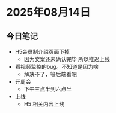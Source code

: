 # 2025年08月14日

## 今日笔记

- H5会员制介绍页面下掉
  - 因为文案还未确认完毕 所以推迟上线
- 看视频监控的bug。不知道是因为啥
  - 解决不了，等后端看吧
- 开周会
  - 下午三点半到六点半
- 上线
  - H5 相关内容上线